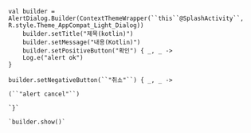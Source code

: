 ~~~
val builder = AlertDialog.Builder(ContextThemeWrapper(``this``@SplashActivity``, R.style.Theme_AppCompat_Light_Dialog))
	builder.setTitle("제목(kotlin)")
	builder.setMessage("내용(Kotlin)")
	builder.setPositiveButton("확인") { _, _ ->
	Log.e("alert ok")
}

builder.setNegativeButton(``"취소"``) { _, _ ->

(``"alert cancel"``)

`}`

`builder.show()`
~~~
<!--stackedit_data:
eyJoaXN0b3J5IjpbLTE1ODAzNDUyNjFdfQ==
-->